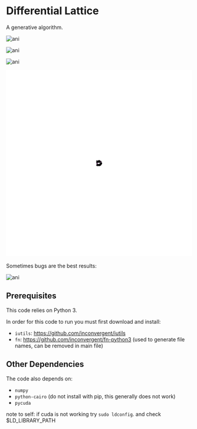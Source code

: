 # Differential Lattice

A generative algorithm.


![ani](/img/ani.gif?raw=true "ani")

![ani](/img/ani2.gif?raw=true "ani")

![ani](/img/ani4.gif?raw=true "ani")

![ani](/img/ani5.gif?raw=true "ani")

Sometimes bugs are the best results:

![ani](/img/ani3.gif?raw=true "ani")


## Prerequisites

This code relies on Python 3.

In order for this code to run you must first download and install:

*    `iutils`: https://github.com/inconvergent/iutils
*    `fn`: https://github.com/inconvergent/fn-python3 (used to generate file
     names, can be removed in main file)

## Other Dependencies

The code also depends on:

*    `numpy`
*    `python-cairo` (do not install with pip, this generally does not work)
*    `pycuda`


note to self: if cuda is not working try `sudo ldconfig`. and check
$LD_LIBRARY_PATH

